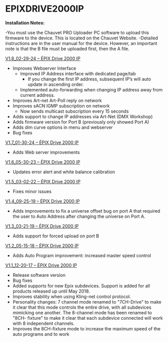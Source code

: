 # EPIXDRIVE2000IP

**Installation Notes:**

-You must use the Chauvet PRO Uploader PC software to upload this firmware to the device. This is located on the Chauvet Website. 
-Detailed instructions are in the user manual for the device. However, an important note is that the B file must be uploaded first, then the A file.

[V1.8_02-29-24 – ÉPIX Drive 2000 IP](https://github.com/Chauvet-Pro/EPIXDRIVE2000IP/blob/d58b5a7e51ba959c2350620a41743c8931ec9e64/Firmware/V1.8_02-29-24.zip)
-	Improves Webserver Interface
    * Improved IP Address interface with dedicated page/tab
        + If you change the first IP address, subsequent IP’s will auto update in ascending order.
    * Implemented auto-forwarding when changing IP address away from current address.
- Improves Art-net Art-Poll reply on network
- Improves sACN IGMP subscription on network
    * Now sends multicast subscription every 15 seconds
-	Adds support to change IP addresses via Art-Net (DMX Workshop)
-	Adds firmware version for Port B (previously only showed Port A)
-	Adds dim curve options in menu and webserver
-	Bug fixes
  
[V1.7_01-30-24 – ÉPIX Drive 2000 IP](https://github.com/Chauvet-Pro/EPIXDRIVE2000IP/blob/d58b5a7e51ba959c2350620a41743c8931ec9e64/Firmware/V1_77_01-30-2024_Epix%20Drive%202000%20IP.zip)
-	Adds Web server improvements
  
[V1.6_05-30-23 – ÉPIX Drive 2000 IP](https://github.com/Chauvet-Pro/EPIXDRIVE2000IP/blob/d58b5a7e51ba959c2350620a41743c8931ec9e64/Firmware/Epix%20Drive%202000%20IP_V1.69.zip)
-	Updates error alert and white balance calibration
  
[V1.5_03-02-22 – ÉPIX Drive 2000 IP](https://github.com/Chauvet-Pro/EPIXDRIVE2000IP/blob/d58b5a7e51ba959c2350620a41743c8931ec9e64/Firmware/V1_5_3-2-2022.zip)
-	Fixes minor issues
  
[V1.4_09-25-19 – ÉPIX Drive 2000 IP](https://github.com/Chauvet-Pro/EPIXDRIVE2000IP/blob/d58b5a7e51ba959c2350620a41743c8931ec9e64/Firmware/V1_4_9-25-2019.zip)
-	Adds improvements to fix a universe offset bug on port A that required the user to Auto Address after changing the universe on Port A.
  
[V1.3_03-21-19 – ÉPIX Drive 2000 IP](https://github.com/Chauvet-Pro/EPIXDRIVE2000IP/blob/d58b5a7e51ba959c2350620a41743c8931ec9e64/Firmware/V1_3_3-21-2019.zip)
-	Adds support for forced upload on port B
  
[V1.2_05-15-18 – ÉPIX Drive 2000 IP](https://github.com/Chauvet-Pro/EPIXDRIVE2000IP/blob/d58b5a7e51ba959c2350620a41743c8931ec9e64/Firmware/V1_2_5-15-2018.zip)
-	Adds Auto Program improvement: increased master speed control
  
[V1.1_12-20-17 – ÉPIX Drive 2000 IP](https://github.com/Chauvet-Pro/EPIXDRIVE2000IP/blob/d58b5a7e51ba959c2350620a41743c8931ec9e64/Firmware/V1_1_1_12-20-2017.zip)
-	Release software version
-	Bug fixes
-	Added supports for new Epix subdevices. Support is added for all products released up until May 2018.
-	Improves stability when using Kling-net control protocol.
-	Personality changes: 7 channel mode renamed to "7CH-Drive" to make it clear that this mode controls the entire drive, with all subdevices mimicking one another. The 8-channel mode has been renamed to "8CH- fixture" to make it clear that each subdevice connected will work with 8 independent channels. 
-	Improves the 8CH-fixture mode to increase the maximum speed of the auto programs and to work
